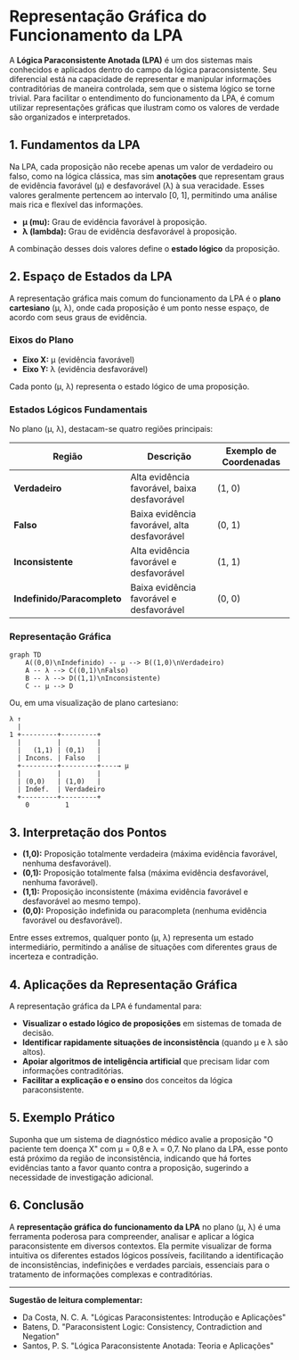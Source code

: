 # Representação Gráfica do Funcionamento da LPA

A **Lógica Paraconsistente Anotada (LPA)** é um dos sistemas mais conhecidos e aplicados dentro do campo da lógica paraconsistente. Seu diferencial está na capacidade de representar e manipular informações contraditórias de maneira controlada, sem que o sistema lógico se torne trivial. Para facilitar o entendimento do funcionamento da LPA, é comum utilizar representações gráficas que ilustram como os valores de verdade são organizados e interpretados.

## 1. Fundamentos da LPA

Na LPA, cada proposição não recebe apenas um valor de verdadeiro ou falso, como na lógica clássica, mas sim **anotações** que representam graus de evidência favorável (μ) e desfavorável (λ) à sua veracidade. Esses valores geralmente pertencem ao intervalo [0, 1], permitindo uma análise mais rica e flexível das informações.

- **μ (mu):** Grau de evidência favorável à proposição.
- **λ (lambda):** Grau de evidência desfavorável à proposição.

A combinação desses dois valores define o **estado lógico** da proposição.

## 2. Espaço de Estados da LPA

A representação gráfica mais comum do funcionamento da LPA é o **plano cartesiano** (μ, λ), onde cada proposição é um ponto nesse espaço, de acordo com seus graus de evidência.

### Eixos do Plano

- **Eixo X:** μ (evidência favorável)
- **Eixo Y:** λ (evidência desfavorável)

Cada ponto (μ, λ) representa o estado lógico de uma proposição.

### Estados Lógicos Fundamentais

No plano (μ, λ), destacam-se quatro regiões principais:

| Região                  | Descrição                                      | Exemplo de Coordenadas |
|-------------------------|------------------------------------------------|------------------------|
| **Verdadeiro**          | Alta evidência favorável, baixa desfavorável   | (1, 0)                |
| **Falso**               | Baixa evidência favorável, alta desfavorável   | (0, 1)                |
| **Inconsistente**       | Alta evidência favorável e desfavorável        | (1, 1)                |
| **Indefinido/Paracompleto** | Baixa evidência favorável e desfavorável      | (0, 0)                |

### Representação Gráfica

```mermaid
graph TD
    A((0,0)\nIndefinido) -- μ --> B((1,0)\nVerdadeiro)
    A -- λ --> C((0,1)\nFalso)
    B -- λ --> D((1,1)\nInconsistente)
    C -- μ --> D
```

Ou, em uma visualização de plano cartesiano:

```
λ ↑
  |
1 +---------+---------+
  |         |         |
  |   (1,1) | (0,1)   |
  | Incons. | Falso   |
  +---------+---------+----→ μ
  |         |         |
  | (0,0)   | (1,0)   |
  | Indef.  | Verdadeiro
  +---------+---------+
    0         1
```

## 3. Interpretação dos Pontos

- **(1,0):** Proposição totalmente verdadeira (máxima evidência favorável, nenhuma desfavorável).
- **(0,1):** Proposição totalmente falsa (máxima evidência desfavorável, nenhuma favorável).
- **(1,1):** Proposição inconsistente (máxima evidência favorável e desfavorável ao mesmo tempo).
- **(0,0):** Proposição indefinida ou paracompleta (nenhuma evidência favorável ou desfavorável).

Entre esses extremos, qualquer ponto (μ, λ) representa um estado intermediário, permitindo a análise de situações com diferentes graus de incerteza e contradição.

## 4. Aplicações da Representação Gráfica

A representação gráfica da LPA é fundamental para:

- **Visualizar o estado lógico de proposições** em sistemas de tomada de decisão.
- **Identificar rapidamente situações de inconsistência** (quando μ e λ são altos).
- **Apoiar algoritmos de inteligência artificial** que precisam lidar com informações contraditórias.
- **Facilitar a explicação e o ensino** dos conceitos da lógica paraconsistente.

## 5. Exemplo Prático

Suponha que um sistema de diagnóstico médico avalie a proposição "O paciente tem doença X" com μ = 0,8 e λ = 0,7. No plano da LPA, esse ponto está próximo da região de inconsistência, indicando que há fortes evidências tanto a favor quanto contra a proposição, sugerindo a necessidade de investigação adicional.

## 6. Conclusão

A **representação gráfica do funcionamento da LPA** no plano (μ, λ) é uma ferramenta poderosa para compreender, analisar e aplicar a lógica paraconsistente em diversos contextos. Ela permite visualizar de forma intuitiva os diferentes estados lógicos possíveis, facilitando a identificação de inconsistências, indefinições e verdades parciais, essenciais para o tratamento de informações complexas e contraditórias.

---

**Sugestão de leitura complementar:**  
- Da Costa, N. C. A. "Lógicas Paraconsistentes: Introdução e Aplicações"
- Batens, D. "Paraconsistent Logic: Consistency, Contradiction and Negation"
- Santos, P. S. "Lógica Paraconsistente Anotada: Teoria e Aplicações"